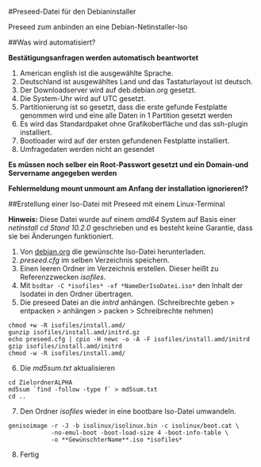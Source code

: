 #Preseed-Datei für den Debianinstaller

Preseed zum anbinden an eine Debian-Netinstaller-Iso

##Was wird automatisiert?

**Bestätigungsanfragen werden automatisch beantwortet**

1. American english ist die ausgewählte Sprache.
2. Deutschland ist ausgewähltes Land und das Tastaturlayout ist deutsch.
3. Der Downloadserver wird auf deb.debian.org gesetzt.
4. Die System-Uhr wird auf UTC gesetzt.
5. Partitionierung ist so gesetzt, dass die erste gefunde Festplatte genommen wird und eine alle Daten in 1 Partition gesetzt werden
6. Es wird das Standardpaket ohne Grafikoberfläche und das ssh-plugin installiert.
7. Bootloader wird auf der ersten gefundenen Festplatte installiert.
8. Umfragedaten werden nicht an gesendet

**Es müssen noch selber ein Root-Passwort gesetzt und ein Domain-und Servername angegeben werden**

**Fehlermeldung mount unmount am Anfang der installation ignorieren!?**

##Erstellung einer Iso-Datei mit Preseed mit einem Linux-Terminal

**Hinweis:** Diese Datei wurde auf einem *amd64* System auf Basis einer *netinstall cd Stand 10.2.0* geschrieben
und es besteht keine Garantie, dass sie bei Änderungen funktioniert.

1. Von [debian.org](https://www.debian.org/CD/http-ftp/index.de.html#stable) die gewünschte Iso-Datei herunterladen.
2. *preseed.cfg* im selben Verzeichnis speichern.
3. Einen leeren Ordner im Verzeichnis erstellen. Dieser heißt zu Referenzzwecken *isofiles*.
4. Mit `bsdtar -C *isofiles* -xf *NameDerIsoDatei.iso*` den Inhalt der Isodatei in den Ordner übertragen.
5. Die preseed Datei an die *initrd* anhängen. (Schreibrechte geben > entpacken > anhängen > packen > Schreibrechte nehmen)
```
chmod +w -R isofiles/install.amd/
gunzip isofiles/install.amd/initrd.gz
echo preseed.cfg | cpio -H newc -o -A -F isofiles/install.amd/initrd
gzip isofiles/install.amd/initrd
chmod -w -R isofiles/install.amd/
```
6. Die *md5sum.txt* aktualisieren
```
cd ZielordnerALPHA
md5sum `find -follow -type f` > md5sum.txt
cd ..
```
7. Den Ordner *isofiles* wieder in eine bootbare Iso-Datei umwandeln.
```
genisoimage -r -J -b isolinux/isolinux.bin -c isolinux/boot.cat \
            -no-emul-boot -boot-load-size 4 -boot-info-table \
            -o **GewünschterName**.iso *isofiles*
```
8. Fertig

